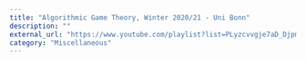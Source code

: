 ```yaml
---
title: "Algorithmic Game Theory, Winter 2020/21 - Uni Bonn"
description: ""
external_url: "https://www.youtube.com/playlist?list=PLyzcvvgje7aD_DjpmhFzQ9DVS8zzhrgp6"
category: "Miscellaneous"
---
```

